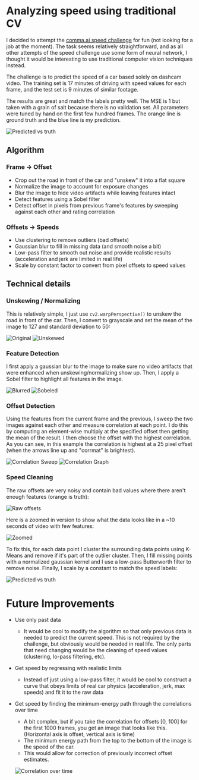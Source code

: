 # Analyzing speed using traditional CV

I decided to attempt the <a href="https://github.com/commaai/speedchallenge">comma.ai speed challenge</a> for fun (not looking for a job at the moment). The task seems relatively straightforward, and as all other attempts of the speed challenge use some form of neural network, I thought it would be interesting to use traditional computer vision techniques instead.

The challenge is to predict the speed of a car based solely on dashcam video. The training set is 17 minutes of driving with speed values for each frame, and the test set is 9 minutes of similar footage.

The results are great and match the labels pretty well. The MSE is 1 but taken with a grain of salt because there is no validation set. All parameters were tuned by hand on the first few hundred frames. The orange line is ground truth and the blue line is my prediction.

![Predicted vs truth](/pics/trainbig.png)

## Algorithm

### Frame -> Offset

- Crop out the road in front of the car and "unskew" it into a flat square
- Normalize the image to account for exposure changes
- Blur the image to hide video artifacts while leaving features intact
- Detect features using a Sobel filter
- Detect offset in pixels from previous frame's features by sweeping against each other and rating correlation

### Offsets -> Speeds

- Use clustering to remove outliers (bad offsets)
- Gaussian blur to fill in missing data (and smooth noise a bit)
- Low-pass filter to smooth out noise and provide realistic results (acceleration and jerk are limited in real life)
- Scale by constant factor to convert from pixel offsets to speed values

## Technical details

### Unskewing / Normalizing

This is relatively simple, I just use `cv2.warpPerspective()` to unskew the road in front of the car. Then, I convert to grayscale and set the mean of the image to 127 and standard deviation to 50:

![Original](/pics/frame.png)
![Unskewed](/pics/unskew.png)

### Feature Detection

I first apply a gaussian blur to the image to make sure no video artifacts that were enhanced when unskewing/normalizing show up. Then, I apply a Sobel filter to highlight all features in the image.

![Blurred](/pics/cur.png)
![Sobeled](/pics/sobelcur.png)

### Offset Detection

Using the features from the current frame and the previous, I sweep the two images against each other and measure correlation at each point. I do this by computing an element-wise multiply at the specified offset then getting the mean of the result. I then choose the offset with the highest correlation. As you can see, in this example the correlation is highest at a 25 pixel offset (when the arrows line up and "corrmat" is brightest).

![Correlation Sweep](/pics/correlation.gif)
![Correlation Graph](/pics/25pixsec.png)

### Speed Cleaning

The raw offsets are very noisy and contain bad values where there aren't enough features (orange is truth):

![Raw offsets](/pics/rawspeed.png)

Here is a zoomed in version to show what the data looks like in a ~10 seconds of video with few features:

![Zoomed](/pics/rawspeedzoomed.png)

To fix this, for each data point I cluster the surrounding data points using K-Means and remove if it's part of the outlier cluster. Then, I fill missing points with a normalized gaussian kernel and I use a low-pass Butterworth filter to remove noise. Finally, I scale by a constant to match the speed labels:

![Predicted vs truth](/pics/trainbig.png)

# Future Improvements

- Use only past data
  - It would be cool to modify the algorithm so that only previous data is needed to predict the current speed. This is not required by the challenge, but obviously would be needed in real life. The only parts that need changing would be the cleaning of speed values (clustering, lo-pass filtering, etc).
- Get speed by regressing with realistic limits
  - Instead of just using a low-pass filter, it would be cool to construct a curve that obeys limits of real car physics (acceleration, jerk, max speeds) and fit it to the raw data
- Get speed by finding the minimum-energy path through the correlations over time
  - A bit complex, but if you take the correlation for offsets [0, 100] for the first 1000 frames, you get an image that looks like this. (Horizontal axis is offset, vertical axis is time)
  - The minimum energy path from the top to the bottom of the image is the speed of the car.
  - This would allow for correction of previously incorrect offset estimates.

  ![Correlation over time](/pics/2dcorrelation.png)
